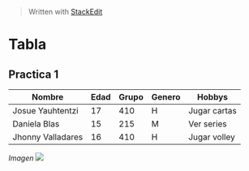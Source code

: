 

> Written with [StackEdit](https://stackedit.io/)

# Tabla

## Practica 1

| **Nombre**            | **Edad** | **Grupo** | **Genero** | **Hobbys**       |
|-------------------|------|-------|--------|--------------|
| Josue Yauhtentzi  | 17   | 410   | H      | Jugar cartas |
| Daniela Blas      | 15   | 215   | M      | Ver series   |
| Jhonny Valladares | 16   | 410   | H      | Jugar volley |

_Imagen_
![](https://vignette.wikia.nocookie.net/kingdomhearts/images/f/ff/Heartless_Emblem.png/revision/latest/scale-to-width-down/351?cb=20090820081855)
